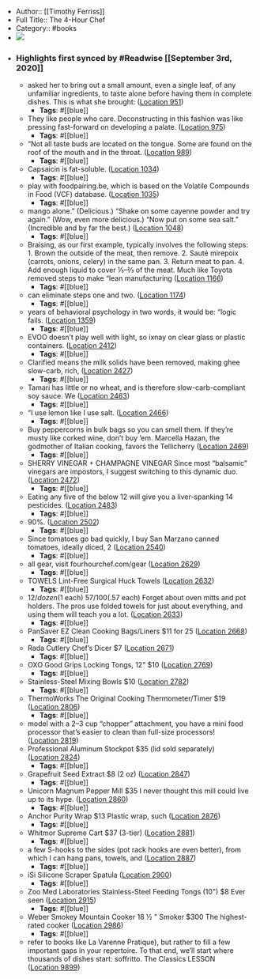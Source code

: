 - Author:: [[Timothy Ferriss]]
- Full Title:: The 4-Hour Chef
- Category:: #books
- ![](https://images-na.ssl-images-amazon.com/images/I/51pPn2LkI8L._SL400_.jpg)
- ### Highlights first synced by #Readwise [[September 3rd, 2020]]
    - asked her to bring out a small amount, even a single leaf, of any unfamiliar ingredients, to taste alone before having them in complete dishes. This is what she brought: ([Location 951](https://readwise.io/to_kindle?action=open&asin=B005NJU8PA&location=951))
        - **Tags**: #[[blue]]
    - They like people who care. Deconstructing in this fashion was like pressing fast-forward on developing a palate. ([Location 975](https://readwise.io/to_kindle?action=open&asin=B005NJU8PA&location=975))
        - **Tags**: #[[blue]]
    - “Not all taste buds are located on the tongue. Some are found on the roof of the mouth and in the throat. ([Location 989](https://readwise.io/to_kindle?action=open&asin=B005NJU8PA&location=989))
        - **Tags**: #[[blue]]
    - Capsaicin is fat-soluble. ([Location 1034](https://readwise.io/to_kindle?action=open&asin=B005NJU8PA&location=1034))
        - **Tags**: #[[blue]]
    - play with foodpairing.be, which is based on the Volatile Compounds in Food (VCF) database. ([Location 1035](https://readwise.io/to_kindle?action=open&asin=B005NJU8PA&location=1035))
        - **Tags**: #[[blue]]
    - mango alone.” (Delicious.) “Shake on some cayenne powder and try again.” (Wow, even more delicious.) “Now put on some sea salt.” (Incredible and by far the best.) ([Location 1048](https://readwise.io/to_kindle?action=open&asin=B005NJU8PA&location=1048))
        - **Tags**: #[[blue]]
    - Braising, as our first example, typically involves the following steps: 1. Brown the outside of the meat, then remove. 2. Sauté mirepoix (carrots, onions, celery) in the same pan. 3. Return meat to pan. 4. Add enough liquid to cover ⅓–⅔ of the meat. Much like Toyota removed steps to make “lean manufacturing ([Location 1166](https://readwise.io/to_kindle?action=open&asin=B005NJU8PA&location=1166))
        - **Tags**: #[[blue]]
    - can eliminate steps one and two. ([Location 1174](https://readwise.io/to_kindle?action=open&asin=B005NJU8PA&location=1174))
        - **Tags**: #[[blue]]
    - years of behavioral psychology in two words, it would be: “logic fails. ([Location 1359](https://readwise.io/to_kindle?action=open&asin=B005NJU8PA&location=1359))
        - **Tags**: #[[blue]]
    - EVOO doesn’t play well with light, so ixnay on clear glass or plastic containers. ([Location 2412](https://readwise.io/to_kindle?action=open&asin=B005NJU8PA&location=2412))
        - **Tags**: #[[blue]]
    - Clarified means the milk solids have been removed, making ghee slow-carb, rich, ([Location 2427](https://readwise.io/to_kindle?action=open&asin=B005NJU8PA&location=2427))
        - **Tags**: #[[blue]]
    - Tamari has little or no wheat, and is therefore slow-carb-compliant soy sauce. We ([Location 2463](https://readwise.io/to_kindle?action=open&asin=B005NJU8PA&location=2463))
        - **Tags**: #[[blue]]
    - “I use lemon like I use salt. ([Location 2466](https://readwise.io/to_kindle?action=open&asin=B005NJU8PA&location=2466))
        - **Tags**: #[[blue]]
    - Buy peppercorns in bulk bags so you can smell them. If they’re musty like corked wine, don’t buy ’em. Marcella Hazan, the godmother of Italian cooking, favors the Tellicherry ([Location 2469](https://readwise.io/to_kindle?action=open&asin=B005NJU8PA&location=2469))
        - **Tags**: #[[blue]]
    - SHERRY VINEGAR + CHAMPAGNE VINEGAR Since most “balsamic” vinegars are impostors, I suggest switching to this dynamic duo. ([Location 2472](https://readwise.io/to_kindle?action=open&asin=B005NJU8PA&location=2472))
        - **Tags**: #[[blue]]
    - Eating any five of the below 12 will give you a liver-spanking 14 pesticides. ([Location 2483](https://readwise.io/to_kindle?action=open&asin=B005NJU8PA&location=2483))
        - **Tags**: #[[blue]]
    - 90%. ([Location 2502](https://readwise.io/to_kindle?action=open&asin=B005NJU8PA&location=2502))
        - **Tags**: #[[blue]]
    - Since tomatoes go bad quickly, I buy San Marzano canned tomatoes, ideally diced, 2 ([Location 2540](https://readwise.io/to_kindle?action=open&asin=B005NJU8PA&location=2540))
        - **Tags**: #[[blue]]
    - all gear, visit fourhourchef.com/gear ([Location 2629](https://readwise.io/to_kindle?action=open&asin=B005NJU8PA&location=2629))
        - **Tags**: #[[blue]]
    - TOWELS Lint-Free Surgical Huck Towels ([Location 2632](https://readwise.io/to_kindle?action=open&asin=B005NJU8PA&location=2632))
        - **Tags**: #[[blue]]
    - $12/dozen ($1 each) $57/100 ($.57 each) Forget about oven mitts and pot holders. The pros use folded towels for just about everything, and using them will teach you a lot. ([Location 2633](https://readwise.io/to_kindle?action=open&asin=B005NJU8PA&location=2633))
        - **Tags**: #[[blue]]
    - PanSaver EZ Clean Cooking Bags/Liners $11 for 25 ([Location 2668](https://readwise.io/to_kindle?action=open&asin=B005NJU8PA&location=2668))
        - **Tags**: #[[blue]]
    - Rada Cutlery Chef’s Dicer $7 ([Location 2671](https://readwise.io/to_kindle?action=open&asin=B005NJU8PA&location=2671))
        - **Tags**: #[[blue]]
    - OXO Good Grips Locking Tongs, 12" $10 ([Location 2769](https://readwise.io/to_kindle?action=open&asin=B005NJU8PA&location=2769))
        - **Tags**: #[[blue]]
    - Stainless-Steel Mixing Bowls $10 ([Location 2782](https://readwise.io/to_kindle?action=open&asin=B005NJU8PA&location=2782))
        - **Tags**: #[[blue]]
    - ThermoWorks The Original Cooking Thermometer/Timer $19 ([Location 2806](https://readwise.io/to_kindle?action=open&asin=B005NJU8PA&location=2806))
        - **Tags**: #[[blue]]
    - model with a 2–3 cup “chopper” attachment, you have a mini food processor that’s easier to clean than full-size processors! ([Location 2819](https://readwise.io/to_kindle?action=open&asin=B005NJU8PA&location=2819))
    - Professional Aluminum Stockpot $35 (lid sold separately) ([Location 2824](https://readwise.io/to_kindle?action=open&asin=B005NJU8PA&location=2824))
        - **Tags**: #[[blue]]
    - Grapefruit Seed Extract $8 (2 oz) ([Location 2847](https://readwise.io/to_kindle?action=open&asin=B005NJU8PA&location=2847))
        - **Tags**: #[[blue]]
    - Unicorn Magnum Pepper Mill $35 I never thought this mill could live up to its hype. ([Location 2860](https://readwise.io/to_kindle?action=open&asin=B005NJU8PA&location=2860))
        - **Tags**: #[[blue]]
    - Anchor Purity Wrap $13 Plastic wrap, such ([Location 2876](https://readwise.io/to_kindle?action=open&asin=B005NJU8PA&location=2876))
        - **Tags**: #[[blue]]
    - Whitmor Supreme Cart $37 (3-tier) ([Location 2881](https://readwise.io/to_kindle?action=open&asin=B005NJU8PA&location=2881))
        - **Tags**: #[[blue]]
    - a few S-hooks to the sides (pot rack hooks are even better), from which I can hang pans, towels, and ([Location 2887](https://readwise.io/to_kindle?action=open&asin=B005NJU8PA&location=2887))
        - **Tags**: #[[blue]]
    - iSi Silicone Scraper Spatula ([Location 2900](https://readwise.io/to_kindle?action=open&asin=B005NJU8PA&location=2900))
        - **Tags**: #[[blue]]
    - Zoo Med Laboratories Stainless-Steel Feeding Tongs (10") $8 Ever seen ([Location 2915](https://readwise.io/to_kindle?action=open&asin=B005NJU8PA&location=2915))
        - **Tags**: #[[blue]]
    - Weber Smokey Mountain Cooker 18 ½ " Smoker $300 The highest-rated cooker ([Location 2986](https://readwise.io/to_kindle?action=open&asin=B005NJU8PA&location=2986))
        - **Tags**: #[[blue]]
    - refer to books like La Varenne Pratique), but rather to fill a few important gaps in your repertoire. To that end, we’ll start where thousands of dishes start: soffritto. The Classics LESSON ([Location 9899](https://readwise.io/to_kindle?action=open&asin=B005NJU8PA&location=9899))
